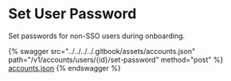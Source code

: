 # Set User Password

Set passwords for non-SSO users during onboarding.

{% swagger src="../../../../.gitbook/assets/accounts.json" path="/v1/accounts/users/{id}/set-password" method="post" %}
[accounts.json](../../../../.gitbook/assets/accounts.json)
{% endswagger %}
